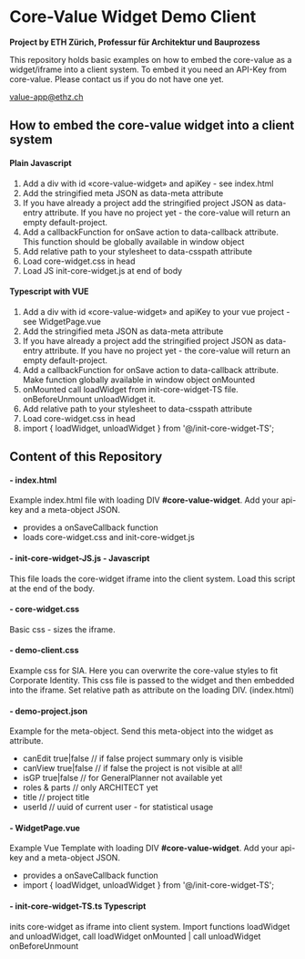 # Core-Value Widget Demo Client

**Project by ETH Zürich, Professur für Architektur und Bauprozess**

This repository holds basic examples on how to embed the core-value as a widget/iframe into a client system.
To embed it you need an API-Key from core-value. Please contact us if you do not have one yet.

[value-app@ethz.ch](mailto:value-app.ethz.ch)

## How to embed the core-value widget into a client system

#### Plain Javascript
1. Add a div with id «core-value-widget» and apiKey - see index.html
2. Add the stringified meta JSON as data-meta attribute
3. If you have already a project add the stringified project JSON as data-entry attribute. If you have no project yet - the core-value will return an empty default-project.
5. Add a callbackFunction for onSave action to data-callback attribute. This function should be globally available in window object
6. Add relative path to your stylesheet to data-csspath attribute
7. Load core-widget.css in head
8. Load JS init-core-widget.js at end of body

#### Typescript with VUE
1. Add a div with id «core-value-widget» and apiKey to your vue project - see WidgetPage.vue
2. Add the stringified meta JSON as data-meta attribute
3. If you have already a project add the stringified project JSON as data-entry attribute. If you have no project yet - the core-value will return an empty default-project.
5. Add a callbackFunction for onSave action to data-callback attribute. Make function globally available in window object onMounted
6. onMounted call loadWidget from init-core-widget-TS file. onBeforeUnmount unloadWidget it.
6. Add relative path to your stylesheet to data-csspath attribute
7. Load core-widget.css in head
8. import { loadWidget, unloadWidget } from '@/init-core-widget-TS';

## Content of this Repository

#### - index.html 
Example index.html file with loading DIV **#core-value-widget**. Add your api-key and a meta-object JSON.
- provides a onSaveCallback function
- loads core-widget.css and init-core-widget.js

#### - init-core-widget-JS.js - Javascript
This file loads the core-widget iframe into the client system. Load this script at the end of the body.

#### - core-widget.css
Basic css - sizes the iframe.

#### - demo-client.css
Example css for SIA. Here you can overwrite the core-value styles to fit Corporate Identity.
This css file is passed to the widget and then embedded into the iframe.
Set relative path as attribute on the loading DIV. (index.html) 

#### - demo-project.json
Example for the meta-object. Send this meta-object into the widget as attribute.
- canEdit true|false // if false project summary only is visible 
- canView true|false // if false the project is not visible at all!
- isGP true|false  // for GeneralPlanner not available yet
- roles & parts // only ARCHITECT yet
- title // project title
- userId // uuid of current user - for statistical usage

#### - WidgetPage.vue
Example Vue Template with loading DIV **#core-value-widget**. Add your api-key and a meta-object JSON.
- provides a onSaveCallback function
- import { loadWidget, unloadWidget } from '@/init-core-widget-TS';

#### - init-core-widget-TS.ts Typescript
inits core-widget as iframe into client system. Import functions loadWidget and unloadWidget, call loadWidget onMounted | call unloadWidget onBeforeUnmount



